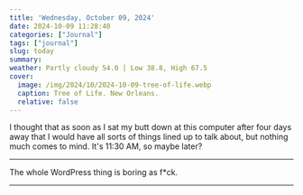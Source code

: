 ```yaml
---
title: 'Wednesday, October 09, 2024'
date: 2024-10-09 11:28:40
categories: ["Journal"]
tags: ["journal"]
slug: today
summary: 
weather: Partly cloudy 54.0 | Low 38.8, High 67.5
cover: 
  image: /img/2024/10/2024-10-09-tree-of-life.webp
  caption: Tree of Life. New Orleans.
  relative: false
---
```



I thought that as soon as I sat my butt down at this computer after four days away that I would have all sorts of things lined up to talk about, but nothing much comes to mind. It's 11:30 AM, so maybe later?

----

The whole WordPress thing is boring as f*ck.

----

